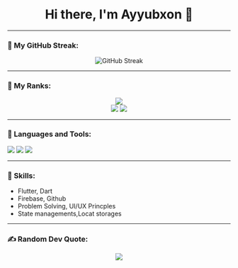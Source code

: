 <h1 align="center">Hi there, I'm Ayyubxon 👋</h1>

---

### 🧠 My GitHub Streak:
<p align="center">
  <img src="https://github-readme-streak-stats.herokuapp.com/?user=ayubxon0805&theme=dark" alt="GitHub Streak"/>
</p>

---

### 🥇 My Ranks:
<p align="center">
  <img src="https://github-profile-summary-cards.vercel.app/api/cards/profile-details?username=ayubxon0805&theme=github_dark"/>
  <br />
  <img src="https://github-profile-summary-cards.vercel.app/api/cards/stats?username=ayubxon0805&theme=github_dark" />
  <img src="https://github-profile-summary-cards.vercel.app/api/cards/productive-time?username=ayubxon0805&theme=github_dark&utcOffset=8" />
</p>

---

### 🔧 Languages and Tools:
<p align="left">
  <img src="https://img.shields.io/badge/Flutter-02569B?style=for-the-badge&logo=flutter&logoColor=white"/>
  <img src="https://img.shields.io/badge/Firebase-FFCA28?style=for-the-badge&logo=firebase&logoColor=black"/>
  <img src="https://img.shields.io/badge/Dart-0175C2?style=for-the-badge&logo=dart&logoColor=white"/>

</p>

---

### 🚀 Skills:
- Flutter, Dart
- Firebase, Github
- Problem Solving, UI/UX Princples
- State managements,Locat storages


  


---

### ✍️ Random Dev Quote:
<p align="center">
  <img src="https://quotes-github-readme.vercel.app/api?type=horizontal&theme=dark" />
</p>

